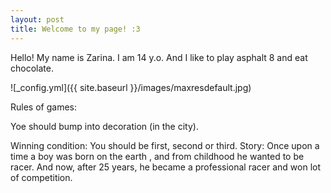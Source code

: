 ```yaml
---
layout: post
title: Welcome to my page! :3
---
```


Hello! My name is Zarina. I am 14 y.o. And I like to play asphalt 8 and eat chocolate.

![_config.yml]({{ site.baseurl }}/images/maxresdefault.jpg)

 <h> Rules of games:</h> 
 <p> Yoe should bump into decoration (in the city).</p>
 <h> Winning condition:</h> 
  You should be first, second or third.
 <h> Story:</h> 
  Once upon a time a boy was born on the earth , and from childhood he wanted to be racer. And now, after 25 years, he became a professional racer and won lot of competition.

